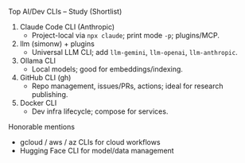 Top AI/Dev CLIs – Study (Shortlist)

1) Claude Code CLI (Anthropic)
   - Project-local via `npx claude`; print mode `-p`; plugins/MCP.
2) llm (simonw) + plugins
   - Universal LLM CLI; add `llm-gemini`, `llm-openai`, `llm-anthropic`.
3) Ollama CLI
   - Local models; good for embeddings/indexing.
4) GitHub CLI (gh)
   - Repo management, issues/PRs, actions; ideal for research publishing.
5) Docker CLI
   - Dev infra lifecycle; compose for services.

Honorable mentions
- gcloud / aws / az CLIs for cloud workflows
- Hugging Face CLI for model/data management

